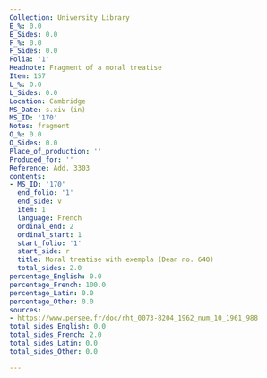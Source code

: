 ```yaml
---
Collection: University Library
E_%: 0.0
E_Sides: 0.0
F_%: 0.0
F_Sides: 0.0
Folia: '1'
Headnote: Fragment of a moral treatise
Item: 157
L_%: 0.0
L_Sides: 0.0
Location: Cambridge
MS_Date: s.xiv (in)
MS_ID: '170'
Notes: fragment
O_%: 0.0
O_Sides: 0.0
Place_of_production: ''
Produced_for: ''
Reference: Add. 3303
contents:
- MS_ID: '170'
  end_folio: '1'
  end_side: v
  item: 1
  language: French
  ordinal_end: 2
  ordinal_start: 1
  start_folio: '1'
  start_side: r
  title: Moral treatise with exempla (Dean no. 640)
  total_sides: 2.0
percentage_English: 0.0
percentage_French: 100.0
percentage_Latin: 0.0
percentage_Other: 0.0
sources:
- https://www.persee.fr/doc/rht_0073-8204_1962_num_10_1961_988
total_sides_English: 0.0
total_sides_French: 2.0
total_sides_Latin: 0.0
total_sides_Other: 0.0

---
```

